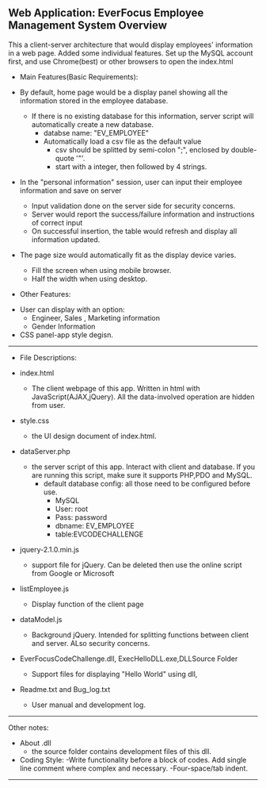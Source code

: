 Web Application: EverFocus Employee Management System Overview
------------------------------------------------------------------------------------

This a client-server architecture that would display employees' information in a web
page. Added some individual features.
Set up the MySQL account first, and use Chrome(best) or other browsers to open the index.html

+ Main Features(Basic Requirements):
 - By default, home page would be a display panel showing all the information stored in the employee database.
     - If there is no existing database for this information, server script will automatically create a new database.
         - databse name: "EV_EMPLOYEE"
         - Automatically load a csv file as the default value
             - csv should be splitted by semi-colon ";", enclosed by double-quote '"'.
             - start with a integer, then followed by 4 strings.

 - In the "personal information" session, user can input their employee information and save on server
     - Input validation done on the server side for security concerns.
     - Server would report the success/failure information and instructions of correct input
     - On successful insertion, the table would refresh and display all information updated.

 - The page size would automatically fit as the display device varies.
     - Fill the screen when using mobile browser.
     - Half the width when using desktop.

+ Other Features:
 - User can display with an option:
   - Engineer, Sales , Marketing information
   - Gender Information
 - CSS panel-app style degisn.

------------------------------------------------------------------------------------
+ File Descriptions:
 - index.html
   - The client webpage of this app. Written in html with JavaScript(AJAX,jQuery). All the data-involved operation are hidden from user.

 - style.css
   - the UI design document of index.html. 

 - dataServer.php
   - the server script of this app. Interact with client and database. If you are running this script, make sure it supports PHP,PDO and MySQL.
     - default database config: all those need to be configured before use.
       - MySQL
       - User: root
       - Pass: password
       - dbname: EV_EMPLOYEE
       - table:EVCODECHALLENGE

 - jquery-2.1.0.min.js
    - support file for jQuery. Can be deleted then use the online script from Google or Microsoft
  
 - listEmployee.js
    - Display function of the client page

 - dataModel.js
    - Background jQuery. Intended for splitting functions between client and server. ALso security concerns.

 - EverFocusCodeChallenge.dll, ExecHelloDLL.exe,DLLSource Folder
    - Support files for displaying "Hello World" using dll,

 - Readme.txt and Bug_log.txt
    - User manual and development log.
------------------------------------------------------------------------------------
Other notes:
   - About  .dll
     - the source folder contains development files of this dll.
   - Coding Style:
     -Write functionality before a block of codes. Add single line comment where complex and necessary. 
     -Four-space/tab indent. 
------------------------------------------------------------------------------------
